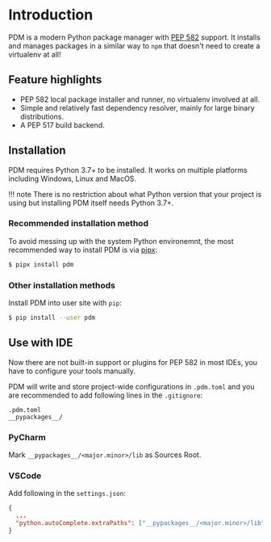 # Introduction

PDM is a modern Python package manager with [PEP 582] support. It installs and manages packages
 in a similar way to `npm` that doesn't need to create a virtualenv at all!

[PEP 582]: https://www.python.org/dev/peps/pep-0582/

## Feature highlights

- PEP 582 local package installer and runner, no virtualenv involved at all.
- Simple and relatively fast dependency resolver, mainly for large binary distributions.
- A PEP 517 build backend.

## Installation

PDM requires Python 3.7+ to be installed. It works on multiple platforms including Windows, Linux and MacOS.

!!! note
    There is no restriction about what Python version that your project is using but installing
    PDM itself needs Python 3.7+.

### Recommended installation method
To avoid messing up with the system Python environemnt, the most recommended way to install PDM
is via [pipx](https://pypi.org/project/pipx):

```bash
$ pipx install pdm
```

### Other installation methods

Install PDM into user site with `pip`:

```bash
$ pip install --user pdm
```

## Use with IDE

Now there are not built-in support or plugins for PEP 582 in most IDEs, you have to configure your tools manually.


PDM will write and store project-wide configurations in `.pdm.toml` and you are recommended to add following lines
in the `.gitignore`:

```
.pdm.toml
__pypackages__/
```

### PyCharm

Mark `__pypackages__/<major.minor>/lib` as Sources Root.

### VSCode

Add following in the `settings.json`:

```json
{
  ...
  "python.autoComplete.extraPaths": ["__pypackages__/<major.minor>/lib"]
}
```
